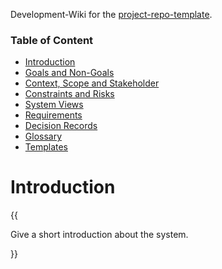 Development-Wiki for the [project-repo-template](https://github.com/mhatzl/project-repo-template).

### Table of Content

- [Introduction](#introduction)
- [Goals and Non-Goals](1-Goals-and-Non‐Goals)
- [Context, Scope and Stakeholder](2-Context,-Scope-and-Stakeholder)
- [Constraints and Risks](3-Constraints-and-Risks)
- [System Views](4-System-Views)
- [Requirements](5-Requirements)
- [Decision Records](6-Decision-Records)
- [Glossary](Glossary)
- [Templates](Templates)

# Introduction

{{
  
Give a short introduction about the system.

}}
